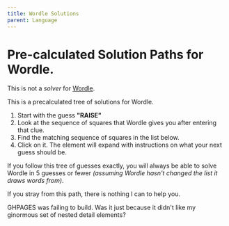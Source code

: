 ```yaml
---
title: Wordle Solutions
parent: Language
---
```


# Pre-calculated Solution Paths for Wordle.

This is not a *solver* for [Wordle](https://www.powerlanguage.co.uk/wordle/).

This is a precalculated tree of solutions for Wordle. 
<!--Don't believe me? Disable javascript and you can still use the tool below.-->

1. Start with the guess **"RAISE"**
2. Look at the sequence of squares that Wordle gives you after entering that clue.
3. Find the matching sequence of squares in the list below.
4. Click on it. The element will expand with instructions on what your next guess should be.

If you follow this tree of guesses exactly, you will always be able to solve Wordle in 5 guesses or fewer *(assuming Wordle hasn't changed the list it draws words from)*.
<!--*(given the same list of 2315 potential solutions which Wordle draws from as of Feb 08 of 2022)*.-->

If you stray from this path, there is nothing I can to help you.



GHPAGES was failing to build. Was it just because it didn't like my ginormous set of nested detail elements?












